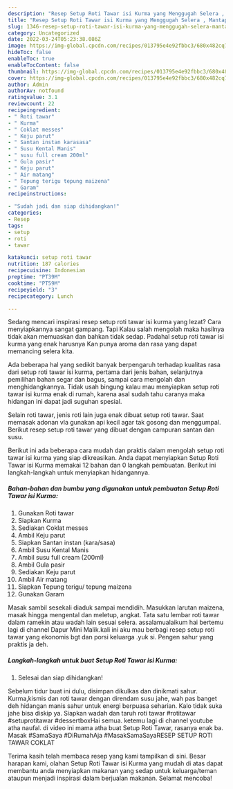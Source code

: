 ```yaml
---
description: "Resep Setup Roti Tawar isi Kurma yang Menggugah Selera , Mantap"
title: "Resep Setup Roti Tawar isi Kurma yang Menggugah Selera , Mantap"
slug: 1346-resep-setup-roti-tawar-isi-kurma-yang-menggugah-selera-mantap
category: Uncategorized
date: 2022-03-24T05:23:38.086Z
image: https://img-global.cpcdn.com/recipes/013795e4e92fbbc3/680x482cq70/setup-roti-tawar-isi-kurma-foto-resep-utama.jpg
hideToc: false
enableToc: true
enableTocContent: false
thumbnail: https://img-global.cpcdn.com/recipes/013795e4e92fbbc3/680x482cq70/setup-roti-tawar-isi-kurma-foto-resep-utama.jpg
cover: https://img-global.cpcdn.com/recipes/013795e4e92fbbc3/680x482cq70/setup-roti-tawar-isi-kurma-foto-resep-utama.jpg
author: Admin
authorAv: notfound
ratingvalue: 3.1
reviewcount: 22
recipeingredient:
- " Roti tawar"
- " Kurma"
- " Coklat messes"
- " Keju parut"
- " Santan instan karasasa"
- " Susu Kental Manis"
- " susu full cream 200ml"
- " Gula pasir"
- " Keju parut"
- " Air matang"
- " Tepung terigu tepung maizena"
- " Garam"
recipeinstructions:

- "Sudah jadi dan siap dihidangkan!"
categories:
- Resep
tags:
- setup
- roti
- tawar

katakunci: setup roti tawar 
nutrition: 187 calories
recipecuisine: Indonesian
preptime: "PT39M"
cooktime: "PT59M"
recipeyield: "3"
recipecategory: Lunch

---
```



Sedang mencari inspirasi resep setup roti tawar isi kurma yang lezat? Cara menyiapkannya sangat gampang. Tapi Kalau salah mengolah maka hasilnya tidak akan memuaskan dan bahkan tidak sedap. Padahal setup roti tawar isi kurma yang enak harusnya Kan punya aroma dan rasa yang dapat memancing selera kita.


Ada beberapa hal yang sedikit banyak berpengaruh terhadap kualitas rasa dari setup roti tawar isi kurma, pertama dari jenis bahan, selanjutnya pemilihan bahan segar dan bagus, sampai cara mengolah dan menghidangkannya. Tidak usah bingung kalau mau menyiapkan setup roti tawar isi kurma enak di rumah, karena asal sudah tahu caranya maka hidangan ini dapat jadi suguhan spesial.

Selain roti tawar, jenis roti lain juga enak dibuat setup roti tawar. Saat memasak adonan vla gunakan api kecil agar tak gosong dan menggumpal. Berikut resep setup roti tawar yang dibuat dengan campuran santan dan susu.


Berikut ini ada beberapa cara mudah dan praktis dalam mengolah setup roti tawar isi kurma yang siap dikreasikan. Anda dapat menyiapkan Setup Roti Tawar isi Kurma memakai 12 bahan dan 0 langkah pembuatan. Berikut ini langkah-langkah untuk menyiapkan hidangannya.

<!--inarticleads1-->

##### Bahan-bahan dan bumbu yang digunakan untuk pembuatan Setup Roti Tawar isi Kurma:

1. Gunakan  Roti tawar
1. Siapkan  Kurma
1. Sediakan  Coklat messes
1. Ambil  Keju parut
1. Siapkan  Santan instan (kara/sasa)
1. Ambil  Susu Kental Manis
1. Ambil  susu full cream (200ml)
1. Ambil  Gula pasir
1. Sediakan  Keju parut
1. Ambil  Air matang
1. Siapkan  Tepung terigu/ tepung maizena
1. Gunakan  Garam


Masak sambil sesekali diaduk sampai mendidih. Masukkan larutan maizena, masak hingga mengental dan meletup, angkat. Tata satu lembar roti tawar dalam ramekin atau wadah lain sesuai selera. assalamualaikum hai bertemu lagi di channel Dapur Mini Malik.kali ini aku mau berbagi resep setup roti tawar yang ekonomis bgt dan porsi keluarga .yuk si. Pengen sahur yang praktis ja deh. 

<!--inarticleads2-->

##### Langkah-langkah untuk buat Setup Roti Tawar isi Kurma:


1. Selesai dan siap dihidangkan!

Sebelum tidur buat ini dulu, disimpan dikulkas dan dinikmati sahur. Kurma,kismis dan roti tawar dengan direndam susu jahe, wah pas banget deh hidangan manis sahur untuk energi berpuasa seharian. Kalo tidak suka jahe bisa diskip ya. Siapkan wadah dan taruh roti tawar #rotitawar #setuprotitawar #dessertboxHai semua. ketemu lagi di channel youtube atha naufal. di video ini mama atha buat Setup Roti Tawar, rasanya enak ba. Masak #SamaSaya #DiRumahAja #MasakSamaSayaRESEP SETUP ROTI TAWAR COKLAT 

Terima kasih telah membaca resep yang kami tampilkan di sini. Besar harapan kami, olahan Setup Roti Tawar isi Kurma yang mudah di atas dapat membantu anda menyiapkan makanan yang sedap untuk keluarga/teman ataupun menjadi inspirasi dalam berjualan makanan. Selamat mencoba!
